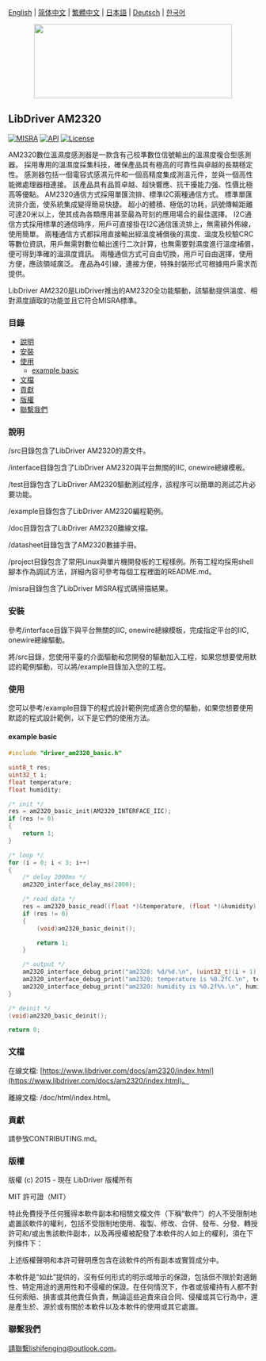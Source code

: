[English](/README.md) | [ 简体中文](/README_zh-Hans.md) | [繁體中文](/README_zh-Hant.md) | [日本語](/README_ja.md) | [Deutsch](/README_de.md) | [한국어](/README_ko.md)

<div align=center>
<img src="/doc/image/logo.svg" width="400" height="150"/>
</div>

## LibDriver AM2320

[![MISRA](https://img.shields.io/badge/misra-compliant-brightgreen.svg)](/misra/README.md) [![API](https://img.shields.io/badge/api-reference-blue.svg)](https://www.libdriver.com/docs/am2320/index.html) [![License](https://img.shields.io/badge/license-MIT-brightgreen.svg)](/LICENSE)

AM2320數位溫濕度感測器是一款含有己校準數位信號輸出的溫濕度複合型感測器。 採用專用的溫濕度採集科技，確保產品具有極高的可靠性與卓越的長期穩定性。 感測器包括一個電容式感濕元件和一個高精度集成測溫元件，並與一個高性能微處理器相連接。 該產品具有品質卓越、超快響應、抗干擾能力强、性價比極高等優點。 AM2320通信方式採用單匯流排、標準I2C兩種通信方式。 標準單匯流排介面，使系統集成變得簡易快捷。 超小的體積、極低的功耗，訊號傳輸距離可達20米以上，使其成為各類應用甚至最為苛刻的應用場合的最佳選擇。 I2C通信方式採用標準的通信時序，用戶可直接掛在I2C通信匯流排上，無需額外佈線，使用簡單。 兩種通信方式都採用直接輸出經溫度補償後的濕度、溫度及校驗CRC等數位資訊，用戶無需對數位輸出進行二次計算，也無需要對濕度進行溫度補償，便可得到準確的溫濕度資訊。 兩種通信方式可自由切換，用戶可自由選擇，使用方便，應該領域廣泛。 產品為4引線，連接方便，特殊封裝形式可根據用戶需求而提供。

LibDriver AM2320是LibDriver推出的AM2320全功能驅動，該驅動提供溫度、相對濕度讀取的功能並且它符合MISRA標準。

### 目錄

  - [說明](#說明)
  - [安裝](#安裝)
  - [使用](#使用)
    - [example basic](#example-basic)
  - [文檔](#文檔)
  - [貢獻](#貢獻)
  - [版權](#版權)
  - [聯繫我們](#聯繫我們)

### 說明

/src目錄包含了LibDriver AM2320的源文件。

/interface目錄包含了LibDriver AM2320與平台無關的IIC, onewire總線模板。

/test目錄包含了LibDriver AM2320驅動測試程序，該程序可以簡單的測試芯片必要功能。

/example目錄包含了LibDriver AM2320編程範例。

/doc目錄包含了LibDriver AM2320離線文檔。

/datasheet目錄包含了AM2320數據手冊。

/project目錄包含了常用Linux與單片機開發板的工程樣例。所有工程均採用shell腳本作為調試方法，詳細內容可參考每個工程裡面的README.md。

/misra目錄包含了LibDriver MISRA程式碼掃描結果。

### 安裝

參考/interface目錄下與平台無關的IIC, onewire總線模板，完成指定平台的IIC, onewire總線驅動。

將/src目錄，您使用平臺的介面驅動和您開發的驅動加入工程，如果您想要使用默認的範例驅動，可以將/example目錄加入您的工程。

### 使用

您可以參考/example目錄下的程式設計範例完成適合您的驅動，如果您想要使用默認的程式設計範例，以下是它們的使用方法。

#### example basic

```C
#include "driver_am2320_basic.h"

uint8_t res;
uint32_t i;
float temperature;
float humidity;

/* init */
res = am2320_basic_init(AM2320_INTERFACE_IIC);
if (res != 0)
{
    return 1;
}

/* loop */
for (i = 0; i < 3; i++)
{
    /* delay 2000ms */
    am2320_interface_delay_ms(2000);

    /* read data */
    res = am2320_basic_read((float *)&temperature, (float *)&humidity);
    if (res != 0)
    {
        (void)am2320_basic_deinit();

        return 1;
    }

    /* output */
    am2320_interface_debug_print("am2320: %d/%d.\n", (uint32_t)(i + 1), (uint32_t)3);
    am2320_interface_debug_print("am2320: temperature is %0.2fC.\n", temperature);
    am2320_interface_debug_print("am2320: humidity is %0.2f%%.\n", humidity); 
}

/* deinit */
(void)am2320_basic_deinit();

return 0;
```

### 文檔

在線文檔: [https://www.libdriver.com/docs/am2320/index.html](https://www.libdriver.com/docs/am2320/index.html)。

離線文檔: /doc/html/index.html。

### 貢獻

請參攷CONTRIBUTING.md。

### 版權

版權 (c) 2015 - 現在 LibDriver 版權所有

MIT 許可證（MIT）

特此免費授予任何獲得本軟件副本和相關文檔文件（下稱“軟件”）的人不受限制地處置該軟件的權利，包括不受限制地使用、複製、修改、合併、發布、分發、轉授許可和/或出售該軟件副本，以及再授權被配發了本軟件的人如上的權利，須在下列條件下：

上述版權聲明和本許可聲明應包含在該軟件的所有副本或實質成分中。

本軟件是“如此”提供的，沒有任何形式的明示或暗示的保證，包括但不限於對適銷性、特定用途的適用性和不侵權的保證。在任何情況下，作者或版權持有人都不對任何索賠、損害或其他責任負責，無論這些追責來自合同、侵權或其它行為中，還是產生於、源於或有關於本軟件以及本軟件的使用或其它處置。

### 聯繫我們

請聯繫lishifenging@outlook.com。
